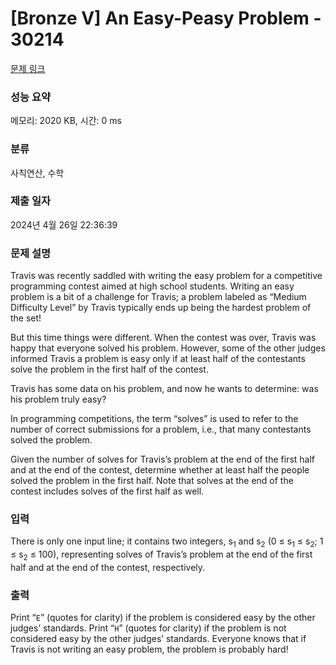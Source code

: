 # [Bronze V] An Easy-Peasy Problem - 30214 

[문제 링크](https://www.acmicpc.net/problem/30214) 

### 성능 요약

메모리: 2020 KB, 시간: 0 ms

### 분류

사칙연산, 수학

### 제출 일자

2024년 4월 26일 22:36:39

### 문제 설명

<p>Travis was recently saddled with writing the easy problem for a competitive programming contest aimed at high school students. Writing an easy problem is a bit of a challenge for Travis; a problem labeled as “Medium Difficulty Level” by Travis typically ends up being the hardest problem of the set!</p>

<p>But this time things were different. When the contest was over, Travis was happy that everyone solved his problem. However, some of the other judges informed Travis a problem is easy only if at least half of the contestants solve the problem in the first half of the contest.</p>

<p>Travis has some data on his problem, and now he wants to determine: was his problem truly easy?</p>

<p>In programming competitions, the term “solves” is used to refer to the number of correct submissions for a problem, i.e., that many contestants solved the problem.</p>

<p>Given the number of solves for Travis’s problem at the end of the first half and at the end of the contest, determine whether at least half the people solved the problem in the first half. Note that solves at the end of the contest includes solves of the first half as well.</p>

### 입력 

 <p>There is only one input line; it contains two integers, s<sub>1</sub> and s<sub>2</sub> (0 ≤ s<sub>1</sub> ≤ s<sub>2</sub>; 1 ≤ s<sub>2</sub> ≤ 100), representing solves of Travis’s problem at the end of the first half and at the end of the contest, respectively.</p>

### 출력 

 <p>Print “<code>E</code>” (quotes for clarity) if the problem is considered easy by the other judges’ standards. Print “<code>H</code>” (quotes for clarity) if the problem is not considered easy by the other judges’ standards. Everyone knows that if Travis is not writing an easy problem, the problem is probably hard!</p>

